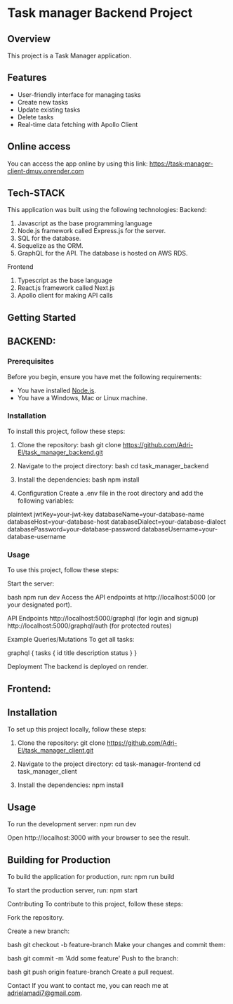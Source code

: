 # Task manager Backend Project

## Overview
This project is a Task Manager application. 

## Features
- User-friendly interface for managing tasks
- Create new tasks
- Update existing tasks
- Delete tasks
- Real-time data fetching with Apollo Client

## Online access
You can access the app online by using this link: https://task-manager-client-dmuv.onrender.com

## Tech-STACK
This application was built using  the following technologies:
Backend:
1. Javascript as the base programming language
2. Node.js framework called Express.js for the server. 
3. SQL for the database.
4. Sequelize as the ORM.
5. GraphQL for the API. The database is hosted on AWS RDS.

Frontend
1. Typescript as the base language
2. React.js framework called Next.js
3. Apollo client for making API calls

## Getting Started
## BACKEND:
### Prerequisites
Before you begin, ensure you have met the following requirements:
- You have installed [Node.js](https://nodejs.org/).
- You have a Windows, Mac or Linux machine.

### Installation
To install this project, follow these steps:

1. Clone the repository:
   bash
   git clone https://github.com/Adri-El/task_manager_backend.git

2. Navigate to the project directory:
  bash
  cd task_manager_backend

3. Install the dependencies:
  bash
  npm install

4. Configuration
  Create a .env file in the root directory and add the following variables:

plaintext
jwtKey=your-jwt-key
databaseName=your-database-name
databaseHost=your-database-host
databaseDialect=your-database-dialect
databasePassword=your-database-password
databaseUsername=your-database-username

### Usage
To use this project, follow these steps:

Start the server:

bash
npm run dev
Access the API endpoints at http://localhost:5000 (or your designated port).

API Endpoints
http://localhost:5000/graphql (for login and signup)
http://localhost:5000/graphql/auth (for protected routes)


Example Queries/Mutations
To get all tasks:

graphql
{
  tasks {
    id
    title
    description
    status
  }
}


Deployment
The backend is deployed on render.


## Frontend:

## Installation
To set up this project locally, follow these steps:

1. Clone the repository:
    git clone https://github.com/Adri-El/task_manager_client.git

2. Navigate to the project directory: cd task-manager-frontend
    cd task_manager_client

3. Install the dependencies:
    npm install

## Usage
To run the development server:
    npm run dev

Open http://localhost:3000 with your browser to see the result.

## Building for Production
To build the application for production, run:
    npm run build

To start the production server, run:
npm start


Contributing
To contribute to this project, follow these steps:

Fork the repository.

Create a new branch:

bash
git checkout -b feature-branch
Make your changes and commit them:

bash
git commit -m 'Add some feature'
Push to the branch:

bash
git push origin feature-branch
Create a pull request.

Contact
If you want to contact me, you can reach me at adrielamadi7@gmail.com.

